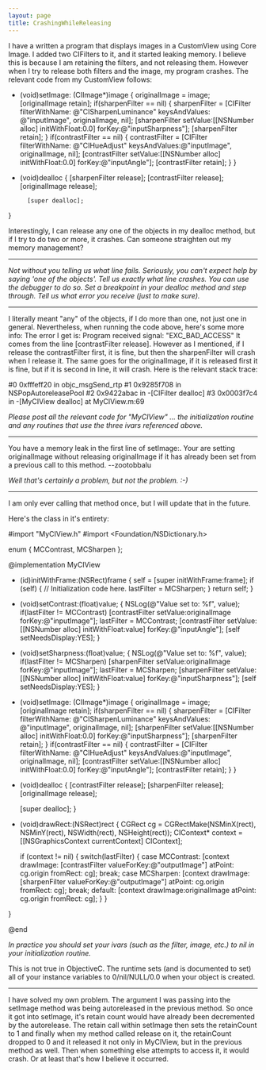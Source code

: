 ```yaml
---
layout: page
title: CrashingWhileReleasing
---
```


I have a written a program that displays images in a CustomView using Core Image.  I added two CIFilters to it, and it started leaking memory.  I believe this is because I am retaining the filters, and not releasing them.  However when I try to release both filters and the image, my program crashes.  The relevant code from my CustomView follows:

    
- (void)setImage: (CIImage*)image {
        originalImage = image;
        [originalImage retain];
        if(sharpenFilter == nil) {
                sharpenFilter   = [CIFilter filterWithName: @"CISharpenLuminance"
                                                                         keysAndValues: @"inputImage", originalImage, nil];
                [sharpenFilter setValue:[[NSNumber alloc] initWithFloat:0.0] forKey:@"inputSharpness"];
                [sharpenFilter retain];
        }
        if(contrastFilter == nil) {
                contrastFilter = [CIFilter filterWithName: @"CIHueAdjust"
                                                                        keysAndValues:@"inputImage", originalImage, nil];
                [contrastFilter setValue:[[NSNumber alloc] initWithFloat:0.0] forKey:@"inputAngle"];
                [contrastFilter retain];
        }
}

- (void)dealloc {
        [sharpenFilter release];
        [contrastFilter release];
        [originalImage release];

        [super dealloc];
}


Interestingly, I can release any one of the objects in my dealloc method, but if I try to do two or more, it crashes.
Can someone straighten out my memory management?

----

*Not without you telling us what line fails. Seriously, you can't expect help by saying 'one of the objects'. Tell us exactly what line crashes. You can use the debugger to do so. Set a breakpoint in your dealloc method and step through. Tell us what error you receive (just to make sure).*

----

I literally meant "any" of the objects, if I do more than one, not just one in general.  Nevertheless, when running the code above, here's some more info:
The error I get is: Program received signal: "EXC_BAD_ACCESS"
It comes from the line [contrastFilter release].  However as I mentioned, if I release the contrastFilter first, it is fine, but then the sharpenFilter will crash when I release it.  The same goes for the originalImage, if it is released first it is fine, but if it is second in line, it will crash.
Here is the relevant stack trace:


    
#0      0xfffeff20 in objc_msgSend_rtp
#1      0x9285f708 in NSPopAutoreleasePool
#2      0x9422abac in -[CIFilter dealloc]
#3      0x0003f7c4 in -[MyCIView dealloc] at MyCIView.m:69


*Please post all the relevant code for "MyCIView" ... the initialization routine and any routines that use the three ivars referenced above.*

----

You have a memory leak in the first line of     setImage:. Your are setting     originalImage without releasing     originalImage if it has already been set from a previous call to this method. --zootobbalu

*Well that's certainly *a* problem, but not *the* problem. :-)* 

----
I am only ever calling that method once, but I will update that in the future.

Here's the class in it's entirety:

    

#import "MyCIView.h"
#import <Foundation/NSDictionary.h>

enum {
	MCContrast, MCSharpen
};

@implementation MyCIView

- (id)initWithFrame:(NSRect)frame {
    self = [super initWithFrame:frame];
    if (self) {
        // Initialization code here.
		lastFilter = MCSharpen;
    }
    return self;
}

- (void)setContrast:(float)value;
{
	NSLog(@"Value set to: %f", value);
	if(lastFilter != MCContrast)
		[contrastFilter setValue:originalImage forKey:@"inputImage"];
	lastFilter = MCContrast;
	[contrastFilter setValue:[[NSNumber alloc] initWithFloat:value] forKey:@"inputAngle"];
	[self setNeedsDisplay:YES];
}

- (void)setSharpness:(float)value;
{
	NSLog(@"Value set to: %f", value);
	if(lastFilter != MCSharpen)
		[sharpenFilter setValue:originalImage forKey:@"inputImage"];
	lastFilter = MCSharpen;
	[sharpenFilter setValue:[[NSNumber alloc] initWithFloat:value] forKey:@"inputSharpness"];
	[self setNeedsDisplay:YES];
}

- (void)setImage: (CIImage*)image {
	originalImage = image;
	[originalImage retain];
	if(sharpenFilter == nil) {
		sharpenFilter   = [CIFilter filterWithName: @"CISharpenLuminance"
									 keysAndValues: @"inputImage", originalImage, nil];
		[sharpenFilter setValue:[[NSNumber alloc] initWithFloat:0.0] forKey:@"inputSharpness"];
		[sharpenFilter retain];
	}
	if(contrastFilter == nil) {
		contrastFilter = [CIFilter filterWithName: @"CIHueAdjust"
									keysAndValues:@"inputImage", originalImage, nil];
		[contrastFilter setValue:[[NSNumber alloc] initWithFloat:0.0] forKey:@"inputAngle"];
		[contrastFilter retain];
	}
}

- (void)dealloc {
	[contrastFilter release];
	[sharpenFilter release];
	[originalImage release];

	[super dealloc];
}

- (void)drawRect:(NSRect)rect {
	CGRect cg = CGRectMake(NSMinX(rect), NSMinY(rect), NSWidth(rect), NSHeight(rect));
	CIContext* context = [[NSGraphicsContext currentContext] CIContext];
	
	if (context != nil) {
		switch(lastFilter) {
			case MCContrast:
				[context drawImage: [contrastFilter valueForKey:@"outputImage"]
									   atPoint: cg.origin fromRect: cg];
				break;
			case MCSharpen:
				[context drawImage: [sharpenFilter valueForKey:@"outputImage"]
						   atPoint: cg.origin fromRect: cg];
				break;
			default:
				[context drawImage:originalImage
						   atPoint: cg.origin fromRect: cg];
		}
	}
	
}

@end



*In practice you should set your ivars (such as the filter, image, etc.) to nil in your initialization routine.*

This is not true in ObjectiveC. The runtime sets (and is documented to set) all of your instance variables to 0/nil/NULL/0.0 when your object is created.

----

I have solved my own problem.  The argument I was passing into the setImage method was being autoreleased in the previous method.  So once it got into setImage, it's retain count would have already been decremented by the autorelease.  The retain call within setImage then sets the retainCount to 1 and finally when my method called release on it, the retainCount dropped to 0 and it released it not only in MyCIView, but in the previous method as well.  Then when something else attempts to access it, it would crash.  Or at least that's how I believe it occurred.

